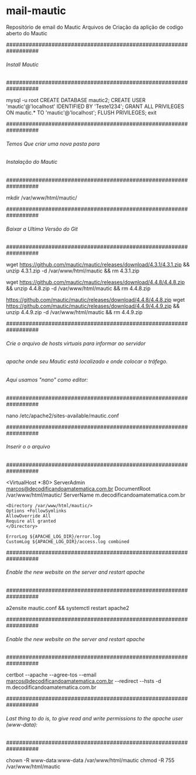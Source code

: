# mail-mautic
Repositório de email do Mautic
Arquivos de Criação da aplição de codigo aberto do Mautic

##################################################################
######                 Install Mautic
##################################################################

mysql -u root
CREATE DATABASE mautic2;
CREATE USER 'mautic'@'localhost' IDENTIFIED BY 'Teste1234';
GRANT ALL PRIVILEGES ON mautic.* TO 'mautic'@'localhost';
FLUSH PRIVILEGES;
exit






##################################################################
###### Temos Que criar uma nova pasta para 
###### Instalação do Mautic
##################################################################

mkdir /var/www/html/mautic/




##################################################################
###### Baixar a Ultima Versão do Git
##################################################################


wget https://github.com/mautic/mautic/releases/download/4.3.1/4.3.1.zip && unzip 4.3.1.zip -d /var/www/html/mautic && rm 4.3.1.zip

wget https://github.com/mautic/mautic/releases/download/4.4.8/4.4.8.zip && unzip 4.4.8.zip -d /var/www/html/mautic && rm 4.4.8.zip

https://github.com/mautic/mautic/releases/download/4.4.8/4.4.8.zip
wget https://github.com/mautic/mautic/releases/download/4.4.9/4.4.9.zip && unzip 4.4.9.zip -d /var/www/html/mautic && rm 4.4.9.zip

##################################################################
###### Crie o arquivo de hosts virtuais para informar ao servidor
###### apache onde seu Mautic está localizado e onde colocar o tráfego.
###### Aqui usamos "nano" como editor:
##################################################################


nano /etc/apache2/sites-available/mautic.conf

##################################################################
###### Inserir o o arquivo
##################################################################


<VirtualHost *:80>
    ServerAdmin marcos@decodificandoamatematica.com.br
    DocumentRoot /var/www/html/mautic/
    ServerName m.decodificandoamatematica.com.br

    <Directory /var/www/html/mautic/>
    Options +FollowSymlinks
    AllowOverride All
    Require all granted
    </Directory>

    ErrorLog ${APACHE_LOG_DIR}/error.log
    CustomLog ${APACHE_LOG_DIR}/access.log combined

</VirtualHost>

##################################################################
###### Enable the new website on the server and restart apache
##################################################################

a2ensite mautic.conf && systemctl restart apache2

##################################################################
###### Enable the new website on the server and restart apache
##################################################################

certbot --apache --agree-tos --email marcos@decodificandoamatematica.com.br --redirect --hsts -d m.decodificandoamatematica.com.br


##################################################################
###### Last thing to do is, to give read and write permissions to the apache user (www-data):
##################################################################


chown -R www-data:www-data /var/www/html/mautic
chmod -R 755 /var/www/html/mautic
